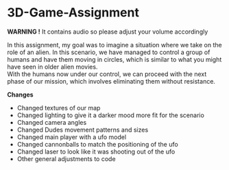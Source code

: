 # 3D-Game-Assignment
**WARNING !** It contains audio so please adjust your volume accordingly

In this assignment, my goal was to imagine a situation where we take on the role of an alien. In this scenario, we have managed to control a group of humans and have them moving in circles, which is similar to what you might have seen in older alien movies.  
With the humans now under our control, we can proceed with the next phase of our mission, which involves eliminating them without resistance.

**Changes**  
- Changed textures of our map
- Changed lighting to give it a darker mood more fit for the scenario
- Changed camera angles
- Changed Dudes movement patterns and sizes
- Changed main player with a ufo model
- Changed cannonballs to match the positioning of the ufo
- Changed laser to look like it was shooting out of the ufo
- Other general adjustments to code

